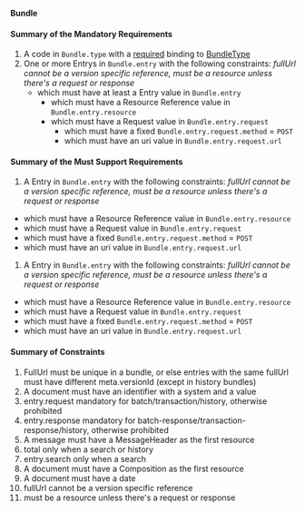 **Bundle**

#### Summary of the Mandatory Requirements
1.  A  code  in `Bundle.type`
with a [required](http://hl7.org/fhir/R4/terminologies.html#required)
 binding to [BundleType](http://hl7.org/fhir/ValueSet/bundle-type|4.0.0)
1. One or more  Entrys  in `Bundle.entry`
 with the following constraints: *fullUrl cannot be a version specific reference, must be a resource unless there&#39;s a request or response*
   - which must have at least  a  Entry value  in `Bundle.entry`
      - which must have a Resource Reference value  in `Bundle.entry.resource`
      - which must have a  Request value  in `Bundle.entry.request`
         - which must have a fixed `Bundle.entry.request.method` = `POST`
         - which must have an  uri value  in `Bundle.entry.request.url`

#### Summary of the Must Support Requirements
1.  A  Entry  in `Bundle.entry`
 with the following constraints: *fullUrl cannot be a version specific reference, must be a resource unless there&#39;s a request or response*
   - which must have a Resource Reference value  in `Bundle.entry.resource`
   - which must have a  Request value  in `Bundle.entry.request`
   - which must have a fixed `Bundle.entry.request.method` = `POST`
   - which must have an  uri value  in `Bundle.entry.request.url`
1.  A  Entry  in `Bundle.entry`
 with the following constraints: *fullUrl cannot be a version specific reference, must be a resource unless there&#39;s a request or response*
   - which must have a Resource Reference value  in `Bundle.entry.resource`
   - which must have a  Request value  in `Bundle.entry.request`
   - which must have a fixed `Bundle.entry.request.method` = `POST`
   - which must have an  uri value  in `Bundle.entry.request.url`

#### Summary of Constraints
1. FullUrl must be unique in a bundle, or else entries with the same fullUrl must have different meta.versionId (except in history bundles)
1. A document must have an identifier with a system and a value
1. entry.request mandatory for batch/transaction/history, otherwise prohibited
1. entry.response mandatory for batch-response/transaction-response/history, otherwise prohibited
1. A message must have a MessageHeader as the first resource
1. total only when a search or history
1. entry.search only when a search
1. A document must have a Composition as the first resource
1. A document must have a date
1. fullUrl cannot be a version specific reference
1. must be a resource unless there&#39;s a request or response